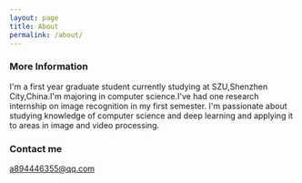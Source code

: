 ```yaml
---
layout: page
title: About
permalink: /about/
---
```


### More Information

I'm a first year graduate student currently studying at SZU,Shenzhen City,China.I'm majoring in computer science.I've had one research internship on image recognition in my first semester.
I'm passionate about studying knowledge of computer science and deep learning and applying it to areas in image and video processing.


### Contact me

[a894446355@qq.com](mailto:a894446355@qq.com)